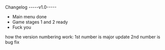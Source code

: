 Changelog
-----v1.0-----
- Main menu done
- Game stages 1 and 2 ready
- Fuck you



how the version numbering work: 
1st number is major update
2nd number is bug fix
